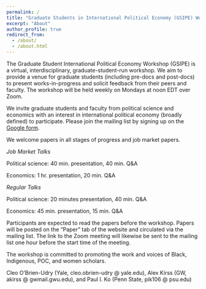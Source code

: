 ```yaml
---
permalink: /
title: "Graduate Students in International Political Economy (GSIPE) Workshop"
excerpt: "About"
author_profile: true
redirect_from: 
  - /about/
  - /about.html
---
```

The Graduate Student International Political Economy Workshop (GSIPE) is a virtual, interdisciplinary, graduate-student-run workshop. We aim to provide a venue for graduate students (including pre-docs and post-docs) to present works-in-progress and solicit feedback from their peers and faculty. The workshop will be held weekly on Mondays at noon EDT over Zoom.

We invite graduate students and faculty from political science and economics with an interest in international political economy (broadly defined) to participate. Please join the mailing list by signing up on the <a href="https://docs.google.com/forms/d/e/1FAIpQLSfDNLLiqGCyF3tMGiYUnhDg3Karek3nu8RZMHihVfzOQUgrrg/viewform?usp=sf_link">Google form</a>.

We welcome papers in all stages of progress and job market papers.

<p><i>Job Market Talks</i></p>
<p>Political science: 40 min. presentation, 40 min. Q&A</p>
<p>Economics: 1 hr. presentation, 20 min. Q&A</p>

<p><i>Regular Talks</i></p>
<p>Political science: 20 minutes presentation, 40 min. Q&A</p>
<p>Economics: 45 min. presentation, 15 min. Q&A</p>

Participants are expected to read the papers before the workshop. Papers will be posted on the “Paper” tab of the website and circulated via the mailing list. The link to the Zoom meeting will likewise be sent to the mailing list one hour before the start time of the meeting.

The workshop is committed to promoting the work and voices of Black, Indigenous, POC, and women scholars.

Cleo O’Brien-Udry (Yale, cleo.obrien-udry @ yale.edu), Alex Kirss (GW, akirss @ gwmail.gwu.edu), and Paul I. Ko (Penn State, pik106 @ psu.edu)
